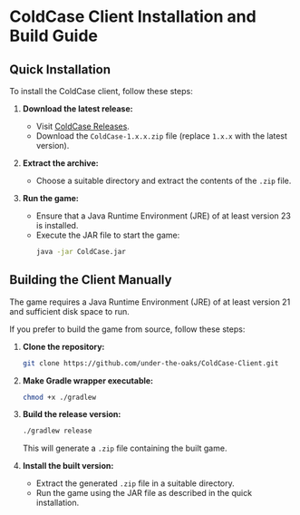 # ColdCase Client Installation and Build Guide

## Quick Installation

To install the ColdCase client, follow these steps:

1. **Download the latest release:**
    - Visit [ColdCase Releases](https://github.com/under-the-oaks/ColdCase-Client/releases/latest).
    - Download the `ColdCase-1.x.x.zip` file (replace `1.x.x` with the latest version).

2. **Extract the archive:**
    - Choose a suitable directory and extract the contents of the `.zip` file.

3. **Run the game:**
    - Ensure that a Java Runtime Environment (JRE) of at least version 23 is installed.
    - Execute the JAR file to start the game:
      ```sh
      java -jar ColdCase.jar
      ```

## Building the Client Manually

<warning>
    The game requires a Java Runtime Environment (JRE) of at least version 21 and sufficient disk space to run.
</warning>

If you prefer to build the game from source, follow these steps:

1. **Clone the repository:**
   ```sh
   git clone https://github.com/under-the-oaks/ColdCase-Client.git
   ```

2. **Make Gradle wrapper executable:**
   ```sh
   chmod +x ./gradlew
   ```

3. **Build the release version:**
   ```sh
   ./gradlew release
   ```
   This will generate a `.zip` file containing the built game.

4. **Install the built version:**
    - Extract the generated `.zip` file in a suitable directory.
    - Run the game using the JAR file as described in the quick installation.

[//]: # (- Java Runtime Environment &#40;JRE&#41; **version 21 or later**.)

[//]: # (- Sufficient disk space for installation and execution.)
